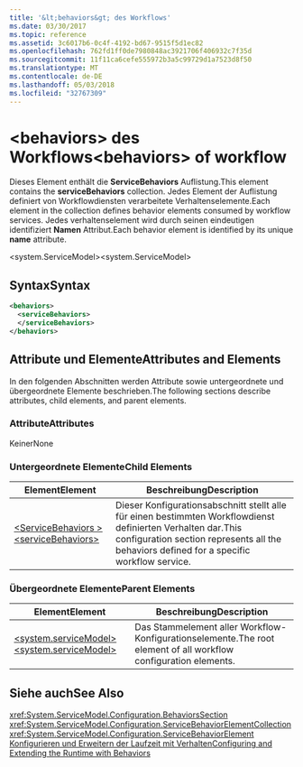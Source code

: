 ```yaml
---
title: '&lt;behaviors&gt; des Workflows'
ms.date: 03/30/2017
ms.topic: reference
ms.assetid: 3c6017b6-0c4f-4192-bd67-9515f5d1ec82
ms.openlocfilehash: 762fd1ff0de7980848ac3921706f406932c7f35d
ms.sourcegitcommit: 11f11ca6cefe555972b3a5c99729d1a7523d8f50
ms.translationtype: MT
ms.contentlocale: de-DE
ms.lasthandoff: 05/03/2018
ms.locfileid: "32767309"
---
```

# <a name="ltbehaviorsgt-of-workflow"></a><span data-ttu-id="1cef8-102">&lt;behaviors&gt; des Workflows</span><span class="sxs-lookup"><span data-stu-id="1cef8-102">&lt;behaviors&gt; of workflow</span></span>
<span data-ttu-id="1cef8-103">Dieses Element enthält die **ServiceBehaviors** Auflistung.</span><span class="sxs-lookup"><span data-stu-id="1cef8-103">This element contains the **serviceBehaviors** collection.</span></span>  <span data-ttu-id="1cef8-104">Jedes Element der Auflistung definiert von Workflowdiensten verarbeitete Verhaltenselemente.</span><span class="sxs-lookup"><span data-stu-id="1cef8-104">Each element in the collection defines behavior elements consumed by workflow services.</span></span> <span data-ttu-id="1cef8-105">Jedes verhaltenselement wird durch seinen eindeutigen identifiziert **Namen** Attribut.</span><span class="sxs-lookup"><span data-stu-id="1cef8-105">Each behavior element is identified by its unique **name** attribute.</span></span>  
  
 <span data-ttu-id="1cef8-106">\<system.ServiceModel></span><span class="sxs-lookup"><span data-stu-id="1cef8-106">\<system.ServiceModel></span></span>  
  
## <a name="syntax"></a><span data-ttu-id="1cef8-107">Syntax</span><span class="sxs-lookup"><span data-stu-id="1cef8-107">Syntax</span></span>  
  
```xml  
<behaviors>  
  <serviceBehaviors>  
  </serviceBehaviors>  
</behaviors>  
```  
  
## <a name="attributes-and-elements"></a><span data-ttu-id="1cef8-108">Attribute und Elemente</span><span class="sxs-lookup"><span data-stu-id="1cef8-108">Attributes and Elements</span></span>  
 <span data-ttu-id="1cef8-109">In den folgenden Abschnitten werden Attribute sowie untergeordnete und übergeordnete Elemente beschrieben.</span><span class="sxs-lookup"><span data-stu-id="1cef8-109">The following sections describe attributes, child elements, and parent elements.</span></span>  
  
### <a name="attributes"></a><span data-ttu-id="1cef8-110">Attribute</span><span class="sxs-lookup"><span data-stu-id="1cef8-110">Attributes</span></span>  
 <span data-ttu-id="1cef8-111">Keiner</span><span class="sxs-lookup"><span data-stu-id="1cef8-111">None</span></span>  
  
### <a name="child-elements"></a><span data-ttu-id="1cef8-112">Untergeordnete Elemente</span><span class="sxs-lookup"><span data-stu-id="1cef8-112">Child Elements</span></span>  
  
|<span data-ttu-id="1cef8-113">Element</span><span class="sxs-lookup"><span data-stu-id="1cef8-113">Element</span></span>|<span data-ttu-id="1cef8-114">Beschreibung</span><span class="sxs-lookup"><span data-stu-id="1cef8-114">Description</span></span>|  
|-------------|-----------------|  
|[<span data-ttu-id="1cef8-115">\<ServiceBehaviors ></span><span class="sxs-lookup"><span data-stu-id="1cef8-115">\<serviceBehaviors></span></span>](../../../../../docs/framework/configure-apps/file-schema/windows-workflow-foundation/servicebehaviors-of-workflow.md)|<span data-ttu-id="1cef8-116">Dieser Konfigurationsabschnitt stellt alle für einen bestimmten Workflowdienst definierten Verhalten dar.</span><span class="sxs-lookup"><span data-stu-id="1cef8-116">This configuration section represents all the behaviors defined for a specific workflow service.</span></span>|  
  
### <a name="parent-elements"></a><span data-ttu-id="1cef8-117">Übergeordnete Elemente</span><span class="sxs-lookup"><span data-stu-id="1cef8-117">Parent Elements</span></span>  
  
|<span data-ttu-id="1cef8-118">Element</span><span class="sxs-lookup"><span data-stu-id="1cef8-118">Element</span></span>|<span data-ttu-id="1cef8-119">Beschreibung</span><span class="sxs-lookup"><span data-stu-id="1cef8-119">Description</span></span>|  
|-------------|-----------------|  
|[<span data-ttu-id="1cef8-120">\<system.serviceModel></span><span class="sxs-lookup"><span data-stu-id="1cef8-120">\<system.serviceModel></span></span>](../../../../../docs/framework/configure-apps/file-schema/wcf/system-servicemodel.md)|<span data-ttu-id="1cef8-121">Das Stammelement aller Workflow-Konfigurationselemente.</span><span class="sxs-lookup"><span data-stu-id="1cef8-121">The root element of all workflow configuration elements.</span></span>|  
  
## <a name="see-also"></a><span data-ttu-id="1cef8-122">Siehe auch</span><span class="sxs-lookup"><span data-stu-id="1cef8-122">See Also</span></span>  
 <xref:System.ServiceModel.Configuration.BehaviorsSection>  
 <xref:System.ServiceModel.Configuration.ServiceBehaviorElementCollection>  
 <xref:System.ServiceModel.Configuration.ServiceBehaviorElement>  
 [<span data-ttu-id="1cef8-123">Konfigurieren und Erweitern der Laufzeit mit Verhalten</span><span class="sxs-lookup"><span data-stu-id="1cef8-123">Configuring and Extending the Runtime with Behaviors</span></span>](../../../../../docs/framework/wcf/extending/configuring-and-extending-the-runtime-with-behaviors.md)
